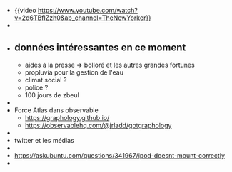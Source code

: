 - {{video https://www.youtube.com/watch?v=2d6TBfIZzh0&ab_channel=TheNewYorker}}
-
- ## données intéressantes en ce moment
	- aides à la presse => bolloré et les autres grandes fortunes
	- propluvia pour la gestion de l'eau
	- climat social ?
	- police ?
	- 100 jours de zbeul
-
- Force Atlas dans observable
	- https://graphology.github.io/
	- https://observablehq.com/@jrladd/gotgraphology
-
- twitter et les médias
-
- https://askubuntu.com/questions/341967/ipod-doesnt-mount-correctly
-